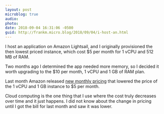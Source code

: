 ```yaml
---
layout: post
microblog: true
audio: 
photo: 
date: 2018-09-04 16:31:06 -0500
guid: http://frankm.micro.blog/2018/09/04/i-host-an.html
---
```

I host an application on Amazon Lightsail, and I originally provisioned the then lowest priced instance, which cost $5 per month for 1 vCPU and 512 MB of RAM.

Two months ago I determined the app needed more memory, so I decided it worth upgrading to the $10 per month, 1 vCPU and 1 GB of RAM plan. 

Last month Amazon released [new monthly pricing](https://aws.amazon.com/lightsail/pricing/?fl=sp2) that lowered the price of the 1 vCPU and 1 GB instance to $5 per month. 

Cloud computing is the one thing that I use where the cost truly decreases over time and it just happens. I did not know about the change in pricing until I got the bill for last month and saw it was lower.
